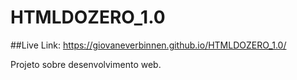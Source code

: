# HTMLDOZERO_1.0

##Live Link: https://giovaneverbinnen.github.io/HTMLDOZERO_1.0/

Projeto sobre desenvolvimento web.
